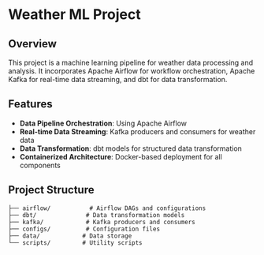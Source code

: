 # Weather ML Project

## Overview
This project is a machine learning pipeline for weather data processing and analysis. It incorporates Apache Airflow for workflow orchestration, Apache Kafka for real-time data streaming, and dbt for data transformation.

## Features
- **Data Pipeline Orchestration**: Using Apache Airflow
- **Real-time Data Streaming**: Kafka producers and consumers for weather data
- **Data Transformation**: dbt models for structured data transformation
- **Containerized Architecture**: Docker-based deployment for all components

## Project Structure
```
├── airflow/           # Airflow DAGs and configurations
├── dbt/              # Data transformation models
├── kafka/            # Kafka producers and consumers
├── configs/          # Configuration files
├── data/            # Data storage
└── scripts/         # Utility scripts
```

